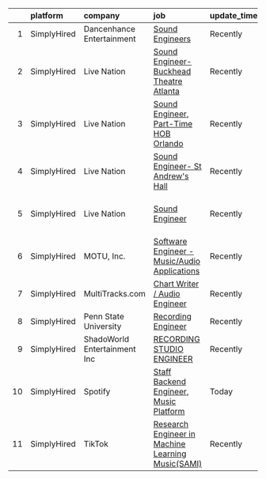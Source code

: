 

|    | platform    | company                      | job                                                                                                                                                          | update_time   | location                     |
|---:|:------------|:-----------------------------|:-------------------------------------------------------------------------------------------------------------------------------------------------------------|:--------------|:-----------------------------|
|  1 | SimplyHired | Dancenhance Entertainment    | [Sound Engineers](https://www.simplyhired.com/job/e6jIgMvcvhgpjQieBSrhxUFSYIqHvQqYj3diTlVW8eAmBcaCHUZVjg?q=music+engineer)                                   | Recently      | Arkansas                     |
|  2 | SimplyHired | Live Nation                  | [Sound Engineer-Buckhead Theatre Atlanta](https://www.simplyhired.com/job/CS_P1LrQEVWhUzfOy9HGh8tKdpV6HYhrpLJTOl-mNWdUzrFJGN3YUA?q=music+engineer)           | Recently      | Atlanta, GA                  |
|  3 | SimplyHired | Live Nation                  | [Sound Engineer, Part-Time HOB Orlando](https://www.simplyhired.com/job/Bmu8LQ8XPjN0_Dz5oEbzInNBkyhp21Od5tH1ppVKGBMlwSufSS6-cQ?q=music+engineer)             | Recently      | Lake Buena Vista, FL         |
|  4 | SimplyHired | Live Nation                  | [Sound Engineer- St Andrew's Hall](https://www.simplyhired.com/job/rdqQAUhc0-WnL9z3BapB3BobeklGRtz4jPuwLwebnSWrKDWSjkpmiQ?q=music+engineer)                  | Recently      | Detroit, MI                  |
|  5 | SimplyHired | Live Nation                  | [Sound Engineer](https://www.simplyhired.com/job/YXkGvIVC9njYV5ZW3Pd0vPKForScbz8phHemptpJucOzhW1opysvPQ?q=music+engineer)                                    | Recently      | Los Angeles, CA +2 locations |
|  6 | SimplyHired | MOTU, Inc.                   | [Software Engineer - Music/Audio Applications](https://www.simplyhired.com/job/VuLJ-igMUjfIMfjwleX6wwPZbjhPLCU5FU_neKZXVevucWcq5lQRNg?q=music+engineer)      | Recently      | Cambridge, MA                |
|  7 | SimplyHired | MultiTracks.com              | [Chart Writer / Audio Engineer](https://www.simplyhired.com/job/T-ME887rxEoKBFm1vhVyT5IQS1EwhOaV4sFv6upgPQDEcaSBAn2ODw?q=music+engineer)                     | Recently      | Cedar Park, TX               |
|  8 | SimplyHired | Penn State University        | [Recording Engineer](https://www.simplyhired.com/job/rZO7Di1g1WZ5p-sZ9hQ4tJisaGzLOBbKhpxRYt3w9jkK23nWiNkn-A?q=music+engineer)                                | Recently      | University Park, PA          |
|  9 | SimplyHired | ShadoWorld Entertainment Inc | [RECORDING STUDIO ENGINEER](https://www.simplyhired.com/job/GwCuzAE1Z75JKGOc64ylj3GPMzBTziX1HpRLOs1Ry1SWuirAjqBXVA?q=music+engineer)                         | Recently      | Los Angeles, CA              |
| 10 | SimplyHired | Spotify                      | [Staff Backend Engineer, Music Platform](https://www.simplyhired.com/job/owOEM1v1E3sSx4NITCAF-wljs0dnQRNLE81bH_PsyJZbcoeVqfhDaA?q=music+engineer)            | Today         | New York, NY                 |
| 11 | SimplyHired | TikTok                       | [Research Engineer in Machine Learning Music(SAMI)](https://www.simplyhired.com/job/o_JKCEMFpNRO4FZQHiwgT2dF5qyeVpOqrRspP6GRP3HsRSMp9jTcgQ?q=music+engineer) | Recently      | Seattle, WA +1 location      |